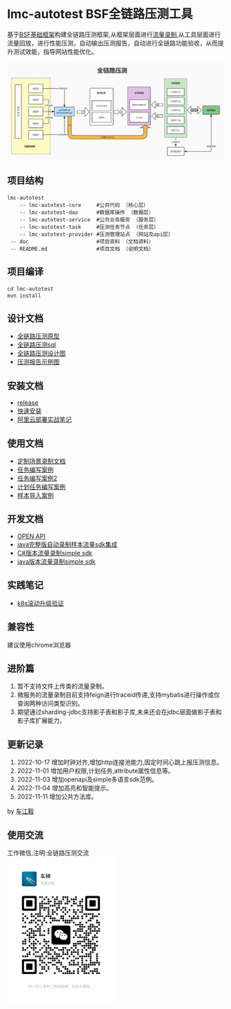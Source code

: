 # lmc-autotest BSF全链路压测工具
 基于<a href='https://gitee.com/chejiangyi/free-bsf-all/tree/1.0-SNAPSHOT/'>BSF基础框架</a>构建全链路压测框架,从框架层面进行[流量录制](https://gitee.com/chejiangyi/free-bsf-all/tree/1.2-SNAPSHOT/free-bsf-autotest ),从工具层面进行流量回放，进行性能压测，自动输出压测报告，自动进行全链路功能验收，从而提升测试效能，指导网站性能优化。

![Image text](/doc/全链路压测设计图.jpg)
## 项目结构

```
lmc-autotest
    -- lmc-autotest-core 	 #公共代码 （核心层）
    -- lmc-autotest-dao 	 #数据库操作 （数据层）
    -- lmc-autotest-service  #公共业务服务 （服务层）
    -- lmc-autotest-task 	 #压测任务节点 （任务层）
    -- lmc-autotest-provider #压测管理站点 （网站及api层）
 -- doc 					 #项目资料 （文档资料）
 -- README.md 				 #项目文档 （说明文档）

```

## 项目编译
```
cd lmc-autotest
mvn install
```

## 设计文档
* [全链路压测原型](/doc/全链路压测.rp)
* [全链路压测sql](/doc/install.sql)
* [全链路压测设计图](/README-Design.md)
* [压测报告示例图](/doc/demo/test-demo.jpg)

## 安装文档
* [release](https://gitee.com/chejiangyi/lmc-autotest/releases/)
* [快速安装](/README-Install.md)
* [阿里云部署实战笔记](/README-Install-aliyun.md)

## 使用文档
* [定制场景录制文档](/README-ModHeader.md)
* [任务编写案例](/README-Demo.md)
* [任务编写案例2](/README-Demo2.md)
* [计划任务编写案例](/README-Job.md)
* [样本导入案例](/README-Sample.md)

## 开发文档
* [OPEN API](/README-OpenApi.md)
* [java完整版自动录制样本流量sdk集成](/README-Code.md)
* [C#版本流量录制simple sdk](/doc/sdk/simpleSampleFilter.cs)
* [java版本流量录制simple sdk](/doc/sdk/simpleSampleFilter.java)

## 实践笔记
* [k8s滚动升级验证](https://www.cnblogs.com/chejiangyi/p/16808139.html)

## 兼容性
建议使用chrome浏览器

## 进阶篇
1. 暂不支持文件上传类的流量录制。
2. 微服务的流量录制目前支持feign进行traceid传递,支持mybatis进行操作或仅查询两种访问类型识别。
3. 期望通过sharding-jdbc支持影子表和影子库,未来还会在jdbc层面做影子表和影子库扩展能力。

## 更新记录
1. 2022-10-17 增加时钟对齐,增加http连接池能力,固定时间心跳上报压测信息。
2. 2022-11-01 增加用户权限,计划任务,attribute属性信息等。
3. 2022-11-03 增加openapi及simple多语言sdk范例。
4. 2022-11-04 增加高亮和智能提示。
5. 2022-11-11 增加公共方法库。

by [车江毅](https://www.cnblogs.com/chejiangyi/)

## 使用交流
工作微信,注明:全链路压测交流<br/>
<img src="/doc/weixin/weixin.jpg" width="250">